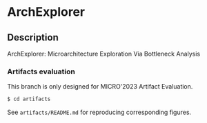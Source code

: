 # ArchExplorer

## Description

ArchExplorer: Microarchitecture Exploration Via Bottleneck Analysis
	

### Artifacts evaluation

This branch is only designed for MICRO'2023 Artifact Evaluation.

```bash
$ cd artifacts
```
See `artifacts/README.md` for reproducing corresponding figures.
